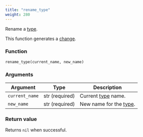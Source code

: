 ```yaml
---
title: "rename_type"
weight: 280
---
```


Rename a [type](../../overview/type).

This function generates a [change](../../overview/changes).

### Function

`rename_type(current_name, new_name)`

### Arguments

Argument | Type | Description
-------- | ---- | -----------
`current_name` | str (required) | Current [type](../../overview/type) name.
`new_name` | str (required) | New name for the [type](../../overview/type).

### Return value

Returns `nil` when successful.
